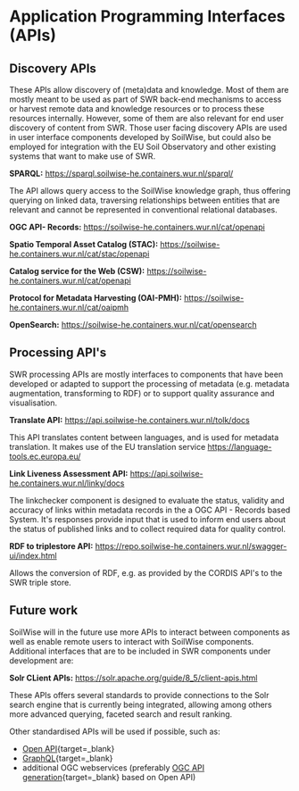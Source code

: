 # Application Programming Interfaces (APIs)

## Discovery APIs

These APIs allow discovery of (meta)data and knowledge. Most of them are mostly meant to be used as part of SWR back-end mechanisms to access or harvest remote data and knowledge resources or to process these resources internally. However, some of them are also relevant for end user discovery of content from SWR. Those user facing discovery APIs are used in user interface components developed by SoilWise, but could also be employed for integration with the EU Soil Observatory and other existing systems that want to make use of SWR.

**SPARQL:** <https://sparql.soilwise-he.containers.wur.nl/sparql/>

The API allows query access to the SoilWise knowledge graph, thus offering querying on linked data, traversing relationships between entities that are relevant and cannot be represented in conventional relational databases.

**OGC API- Records:** <https://soilwise-he.containers.wur.nl/cat/openapi>

**Spatio Temporal Asset Catalog (STAC):** <https://soilwise-he.containers.wur.nl/cat/stac/openapi>

**Catalog service for the Web (CSW):** <https://soilwise-he.containers.wur.nl/cat/openapi>

**Protocol for Metadata Harvesting (OAI-PMH):** <https://soilwise-he.containers.wur.nl/cat/oaipmh>

**OpenSearch:** <https://soilwise-he.containers.wur.nl/cat/opensearch>


## Processing API's

SWR processing APIs are mostly interfaces to components that have been developed or adapted to support the processing of metadata (e.g. metadata augmentation, transforming to RDF) or to support quality assurance and visualisation.  

**Translate API:** <https://api.soilwise-he.containers.wur.nl/tolk/docs>

This API translates content between languages, and is used for metadata translation. It makes use of the EU translation service <https://language-tools.ec.europa.eu/>

**Link Liveness Assessment API:** <https://api.soilwise-he.containers.wur.nl/linky/docs>

The linkchecker component is designed to evaluate the status, validity and accuracy of links within metadata records in the a OGC API - Records based System. It's responses provide input that is used to inform end users about the status of published links and to collect required data for quality control.

**RDF to triplestore API:** <https://repo.soilwise-he.containers.wur.nl/swagger-ui/index.html>

Allows the conversion of RDF, e.g. as provided by the CORDIS API's to the SWR triple store.

## Future work

SoilWise will in the future use more APIs to interact between components as well as enable remote users to interact with SoilWise components. Additional interfaces that are to be included in SWR components under development are:

**Solr CLient APIs:** <https://solr.apache.org/guide/8_5/client-apis.html>

These APIs offers several standards to provide connections to the Solr search engine that is currently being integrated, allowing among others more advanced querying, faceted search and result ranking.  

Other standardised APIs will be used if possible, such as:

- [Open API](https://www.openapis.org/){target=_blank}
- [GraphQL](https://graphql.com){target=_blank}
- additional OGC webservices (preferably [OGC API generation](https://ogcapi.ogc.org/){target=_blank} based on Open API)

